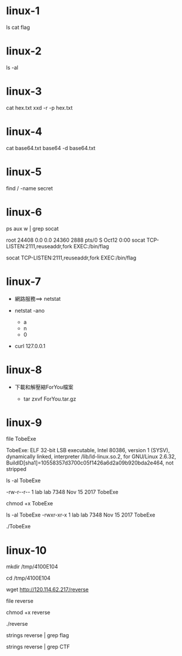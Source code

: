 
# linux-1
ls
cat flag
 
# linux-2

ls -al

# linux-3

cat hex.txt
xxd -r -p hex.txt

# linux-4

cat base64.txt
base64 -d base64.txt

# linux-5

find / -name secret

# linux-6


ps aux w | grep socat


root       24408  0.0  0.0  24360  2888 pts/0    S    Oct12   0:00 socat TCP-LISTEN:2111,reuseaddr,fork EXEC:/bin/flag


socat  TCP-LISTEN:2111,reuseaddr,fork EXEC:/bin/flag


# linux-7

- 網路服務==>  netstat
 
- netstat -ano
  - a
  - n
  - 0
- curl 127.0.0.1

# linux-8

- 下載和解壓縮ForYou檔案

  - tar zxvf ForYou.tar.gz


# linux-9

file TobeExe

TobeExe: ELF 32-bit LSB executable, Intel 80386, version 1 (SYSV), dynamically linked, 
interpreter /lib/ld-linux.so.2, for GNU/Linux 2.6.32, BuildID[sha1]=10558357d3700c05f1426a6d2a09b920bda2e464, not stripped


ls -al TobeExe

-rw-r--r-- 1 lab lab 7348 Nov 15  2017 TobeExe

chmod +x TobeExe


ls -al TobeExe
-rwxr-xr-x 1 lab lab 7348 Nov 15  2017 TobeExe


./TobeExe
# linux-10

mkdir /tmp/4100E104

cd /tmp/4100E104

wget http://120.114.62.217/reverse

file reverse

chmod +x reverse

./reverse

strings reverse | grep flag

strings reverse | grep CTF
